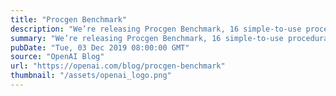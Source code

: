 ```yaml
---
title: "Procgen Benchmark"
description: "We’re releasing Procgen Benchmark, 16 simple-to-use procedurally-generated environments which provide a direct measure of how quickly a reinforcement learning agent learns generalizable skills."
summary: "We’re releasing Procgen Benchmark, 16 simple-to-use procedurally-generated environments which provide a direct measure of how quickly a reinforcement learning agent learns generalizable skills."
pubDate: "Tue, 03 Dec 2019 08:00:00 GMT"
source: "OpenAI Blog"
url: "https://openai.com/blog/procgen-benchmark"
thumbnail: "/assets/openai_logo.png"
---
```



